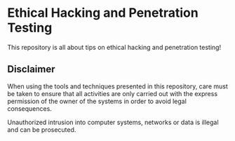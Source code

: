 # Ethical Hacking and Penetration Testing 
This repository is all about tips on ethical hacking and penetration testing!

## Disclaimer

When using the tools and techniques presented in this repository, care must be taken to ensure that all activities are only carried out with the express permission of the owner of the systems in order to avoid legal consequences. 

Unauthorized intrusion into computer systems, networks or data is illegal and can be prosecuted.

